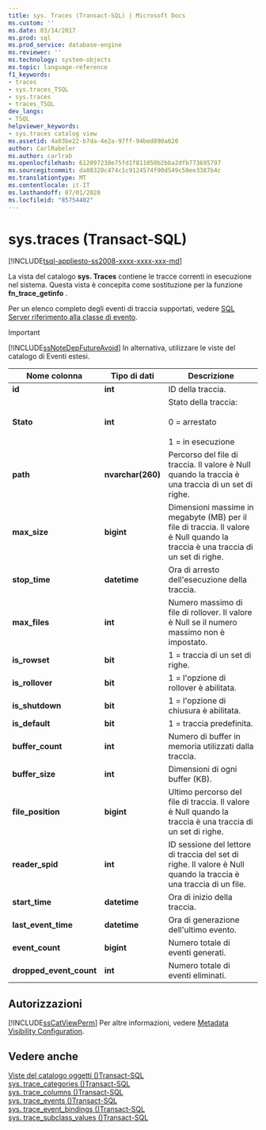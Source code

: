 ```yaml
---
title: sys. Traces (Transact-SQL) | Microsoft Docs
ms.custom: ''
ms.date: 03/14/2017
ms.prod: sql
ms.prod_service: database-engine
ms.reviewer: ''
ms.technology: system-objects
ms.topic: language-reference
f1_keywords:
- traces
- sys.traces_TSQL
- sys.traces
- traces_TSQL
dev_langs:
- TSQL
helpviewer_keywords:
- sys.traces catalog view
ms.assetid: 4a03be22-b7da-4e2a-97ff-94bed890a620
author: CarlRabeler
ms.author: carlrab
ms.openlocfilehash: 612097238e75fd1f811050b2bba2dfb773695797
ms.sourcegitcommit: da88320c474c1c9124574f90d549c50ee3387b4c
ms.translationtype: MT
ms.contentlocale: it-IT
ms.lasthandoff: 07/01/2020
ms.locfileid: "85754402"
---
```

# <a name="systraces-transact-sql"></a>sys.traces (Transact-SQL)
[!INCLUDE[tsql-appliesto-ss2008-xxxx-xxxx-xxx-md](../../includes/applies-to-version/sqlserver.md)]

  La vista del catalogo **sys. Traces** contiene le tracce correnti in esecuzione nel sistema. Questa vista è concepita come sostituzione per la funzione **fn_trace_getinfo** .  
  
 Per un elenco completo degli eventi di traccia supportati, vedere [SQL Server riferimento alla classe di evento](../../relational-databases/event-classes/sql-server-event-class-reference.md).  
  
> [!IMPORTANT]  
>  [!INCLUDE[ssNoteDepFutureAvoid](../../includes/ssnotedepfutureavoid-md.md)] In alternativa, utilizzare le viste del catalogo di Eventi estesi.  
  
|Nome colonna|Tipo di dati|Descrizione|  
|-----------------|---------------|-----------------|  
|**id**|**int**|ID della traccia.|  
|**Stato**|**int**|Stato della traccia:<br /><br /> 0 = arrestato<br /><br /> 1 = in esecuzione|  
|**path**|**nvarchar(260)**|Percorso del file di traccia. Il valore è Null quando la traccia è una traccia di un set di righe.|  
|**max_size**|**bigint**|Dimensioni massime in megabyte (MB) per il file di traccia. Il valore è Null quando la traccia è una traccia di un set di righe.|  
|**stop_time**|**datetime**|Ora di arresto dell'esecuzione della traccia.|  
|**max_files**|**int**|Numero massimo di file di rollover. Il valore è Null se il numero massimo non è impostato.|  
|**is_rowset**|**bit**|1 = traccia di un set di righe.|  
|**is_rollover**|**bit**|1 = l'opzione di rollover è abilitata.|  
|**is_shutdown**|**bit**|1 = l'opzione di chiusura è abilitata.|  
|**is_default**|**bit**|1 = traccia predefinita.|  
|**buffer_count**|**int**|Numero di buffer in memoria utilizzati dalla traccia.|  
|**buffer_size**|**int**|Dimensioni di ogni buffer (KB).|  
|**file_position**|**bigint**|Ultimo percorso del file di traccia. Il valore è Null quando la traccia è una traccia di un set di righe.|  
|**reader_spid**|**int**|ID sessione del lettore di traccia del set di righe. Il valore è Null quando la traccia è una traccia di un file.|  
|**start_time**|**datetime**|Ora di inizio della traccia.|  
|**last_event_time**|**datetime**|Ora di generazione dell'ultimo evento.|  
|**event_count**|**bigint**|Numero totale di eventi generati.|  
|**dropped_event_count**|**int**|Numero totale di eventi eliminati.|  
  
## <a name="permissions"></a>Autorizzazioni  
 [!INCLUDE[ssCatViewPerm](../../includes/sscatviewperm-md.md)] Per altre informazioni, vedere [Metadata Visibility Configuration](../../relational-databases/security/metadata-visibility-configuration.md).  
  
## <a name="see-also"></a>Vedere anche  
 [Viste del catalogo oggetti &#40;&#41;Transact-SQL](../../relational-databases/system-catalog-views/object-catalog-views-transact-sql.md)   
 [sys. trace_categories &#40;&#41;Transact-SQL](../../relational-databases/system-catalog-views/sys-trace-categories-transact-sql.md)   
 [sys. trace_columns &#40;&#41;Transact-SQL](../../relational-databases/system-catalog-views/sys-trace-columns-transact-sql.md)   
 [sys. trace_events &#40;&#41;Transact-SQL](../../relational-databases/system-catalog-views/sys-trace-events-transact-sql.md)   
 [sys. trace_event_bindings &#40;&#41;Transact-SQL](../../relational-databases/system-catalog-views/sys-trace-event-bindings-transact-sql.md)   
 [sys. trace_subclass_values &#40;&#41;Transact-SQL](../../relational-databases/system-catalog-views/sys-trace-subclass-values-transact-sql.md)  
  
  
